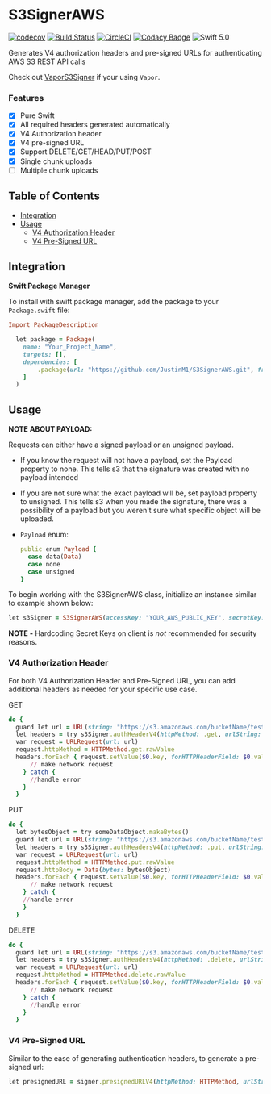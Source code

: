 # S3SignerAWS

[![codecov](https://codecov.io/gh/JustinM1/S3SignerAWS/branch/master/graph/badge.svg)](https://codecov.io/gh/JustinM1/S3SignerAWS)
[![Build Status](https://app.bitrise.io/app/cf5b884ca2181b4c/status.svg?token=QM_jU5_3BEQRmt0OmdVwJw&branch=master)](https://app.bitrise.io/app/cf5b884ca2181b4c)
[![CircleCI](https://circleci.com/gh/JustinM1/S3SignerAWS.svg?style=svg)](https://circleci.com/gh/JustinM1/S3SignerAWS)
[![Codacy Badge](https://api.codacy.com/project/badge/Grade/2a752fec330b42299f4425448cfee76e)](https://www.codacy.com/app/JustinM1/S3SignerAWS?utm_source=github.com&amp;utm_medium=referral&amp;utm_content=JustinM1/S3SignerAWS&amp;utm_campaign=Badge_Grade)
<img src="http://img.shields.io/badge/Swift-5.0-blue.svg?style=plastic" alt="Swift 5.0"/>


Generates V4 authorization headers and pre-signed URLs for authenticating AWS S3 REST API calls

Check out [VaporS3Signer](https://github.com/JustinM1/VaporS3Signer.git) if your using `Vapor`.

### Features
- [x] Pure Swift
- [x] All required headers generated automatically
- [x] V4 Authorization header
- [x] V4 pre-signed URL
- [x] Support DELETE/GET/HEAD/PUT/POST
- [x] Single chunk uploads
- [ ] Multiple chunk uploads

## Table of Contents
  - [Integration](#integration)
  - [Usage](#usage)
    - [V4 Authorization Header](#v4-authorization-header)
    - [V4 Pre-Signed URL](#v4-pre-signed-url)

## Integration
**Swift Package Manager**

To install with swift package manager, add the package to your `Package.swift` file:
```ruby
Import PackageDescription

  let package = Package(
    name: "Your_Project_Name",
    targets: [],
    dependencies: [
        .package(url: "https://github.com/JustinM1/S3SignerAWS.git", from: "4.0.0")
    ]
  )  
  ```
## Usage

**NOTE ABOUT PAYLOAD:**

Requests can either have a signed payload or an unsigned payload.

* If you know the request will not have a payload, set the Payload property to none. This tells s3 that the signature was created with no payload intended
* If you are not sure what the exact payload will be, set payload property to unsigned. This tells s3 when you made the signature, there was a possibility of a payload but you weren't sure what specific object will be uploaded.
* `Payload` enum:

    ```ruby
    public enum Payload {
      case data(Data)
      case none
      case unsigned
    }
    ```
To begin working with the S3SignerAWS class, initialize an instance similar to example shown below:

```ruby
let s3Signer = S3SignerAWS(accessKey: "YOUR_AWS_PUBLIC_KEY", secretKey: "YOUR_AWS_SECRET_KEY", region: .usStandard_usEast1)  
```
**NOTE -** Hardcoding Secret Keys on client is _not_ recommended for security reasons.

### V4 Authorization Header
For both V4 Authorization Header and Pre-Signed URL, you can add additional headers as needed for your specific use case.

GET

```ruby
do {
  guard let url = URL(string: "https://s3.amazonaws.com/bucketName/testUploadImage.png") else { throw someError }
  let headers = try s3Signer.authHeaderV4(httpMethod: .get, urlString: url.absoluteString, headers: [:], payload: .none)          
  var request = URLRequest(url: url)
  request.httpMethod = HTTPMethod.get.rawValue
  headers.forEach { request.setValue($0.key, forHTTPHeaderField: $0.value) }
      // make network request
    } catch {
      //handle error
    }
  }
  ```
PUT

```ruby
do {
  let bytesObject = try someDataObject.makeBytes()
  guard let url = URL(string: "https://s3.amazonaws.com/bucketName/testUploadImage.png") else { throw someError }
  let headers = try s3Signer.authHeadersV4(httpMethod: .put, urlString: url.absoluteString, headers: [:], payload: .bytes(bytesObject))
  var request = URLRequest(url: url)
  request.httpMethod = HTTPMethod.put.rawValue
  request.httpBody = Data(bytes: bytesObject)
  headers.forEach { request.setValue($0.key, forHTTPHeaderField: $0.value) }
      // make network request
    } catch {
    //handle error
    }
  }
  ```
DELETE

```ruby
do {
  guard let url = URL(string: "https://s3.amazonaws.com/bucketName/testUploadImage.png") else { throw someError }
  let headers = try s3Signer.authHeadersV4(httpMethod: .delete, urlString: url.absoluteString, headers: [:], payload: .none)
  var request = URLRequest(url: url)
  request.httpMethod = HTTPMethod.delete.rawValue
  headers.forEach { request.setValue($0.key, forHTTPHeaderField: $0.value) }
      // make network request
    } catch {
      //handle error
    }
  }
```

### V4 Pre-Signed URL

Similar to the ease of generating authentication headers, to generate a pre-signed url:
```ruby
let presignedURL = signer.presignedURLV4(httpMethod: HTTPMethod, urlString: String, expiration: TimeFromNow, headers: [String: String]) -> String
  ```
